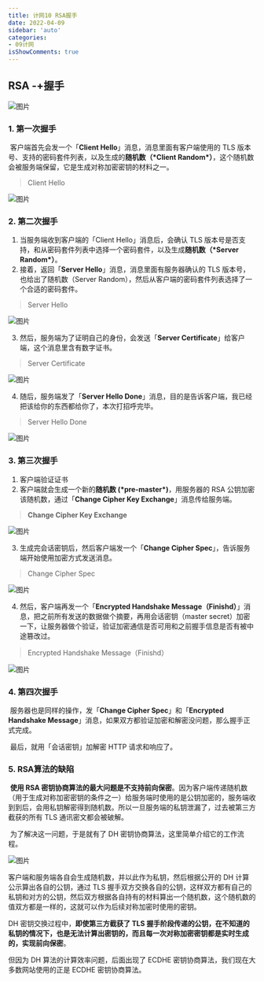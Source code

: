 ```yaml
---
title: 计网10 RSA握手
date: 2022-04-09
sidebar: 'auto'
categories:
- 09计网
isShowComments: true
---
```




## RSA -+握手

![图片](https://cdn.jsdelivr.net/gh/option-star/imgs/202204091325954.png)

### 1. 第一次握手

​	客户端首先会发一个「**Client Hello**」消息，消息里面有客户端使用的 TLS 版本号、支持的密码套件列表，以及生成的**随机数（\*Client Random\*）**，这个随机数会被服务端保留，它是生成对称加密密钥的材料之一。

> Client Hello

![图片](https://cdn.jsdelivr.net/gh/option-star/imgs/202204091325971.png)



### 2. 第二次握手

1. 当服务端收到客户端的「Client Hello」消息后，会确认 TLS 版本号是否支持，和从密码套件列表中选择一个密码套件，以及生成**随机数（\*Server Random\*）**。
2. 接着，返回「**Server Hello**」消息，消息里面有服务器确认的 TLS 版本号，也给出了随机数（Server Random），然后从客户端的密码套件列表选择了一个合适的密码套件。

> Server Hello

![图片](https://cdn.jsdelivr.net/gh/option-star/imgs/202204091325776.png)

3. 然后，服务端为了证明自己的身份，会发送「**Server Certificate**」给客户端，这个消息里含有数字证书。

> Server Certificate

![图片](https://cdn.jsdelivr.net/gh/option-star/imgs/202204091325709.png)

4. 随后，服务端发了「**Server Hello Done**」消息，目的是告诉客户端，我已经把该给你的东西都给你了，本次打招呼完毕。

> Server Hello Done

![图片](https://cdn.jsdelivr.net/gh/option-star/imgs/202204091325730.png)



### 3. 第三次握手

1. 客户端验证证书
2. 客户端就会生成一个新的**随机数 (\*pre-master\*)**，用服务器的 RSA 公钥加密该随机数，通过「**Change Cipher Key Exchange**」消息传给服务端。

> **Change Cipher Key Exchange**

![图片](https://gitee.com/ljcdzh/my_pic/raw/master/img/202203171329451.png)

3. 生成完会话密钥后，然后客户端发一个「**Change Cipher Spec**」，告诉服务端开始使用加密方式发送消息。

> Change Cipher Spec

![图片](https://cdn.jsdelivr.net/gh/option-star/imgs/202204091325224.png)

4. 然后，客户端再发一个「**Encrypted Handshake Message（Finishd）**」消息，把之前所有发送的数据做个摘要，再用会话密钥（master secret）加密一下，让服务器做个验证，验证加密通信是否可用和之前握手信息是否有被中途篡改过。

> Encrypted Handshake Message（Finishd）

![图片](https://cdn.jsdelivr.net/gh/option-star/imgs/202204091325590.png)







### 4. 第四次握手

​	服务器也是同样的操作，发「**Change Cipher Spec**」和「**Encrypted Handshake Message**」消息，如果双方都验证加密和解密没问题，那么握手正式完成。

​	最后，就用「会话密钥」加解密 HTTP 请求和响应了。

### 5. RSA算法的缺陷

​	**使用 RSA 密钥协商算法的最大问题是不支持前向保密**。因为客户端传递随机数（用于生成对称加密密钥的条件之一）给服务端时使用的是公钥加密的，服务端收到到后，会用私钥解密得到随机数。所以一旦服务端的私钥泄漏了，过去被第三方截获的所有 TLS 通讯密文都会被破解。

​	为了解决这一问题，于是就有了 DH 密钥协商算法，这里简单介绍它的工作流程。

![图片](https://cdn.jsdelivr.net/gh/option-star/imgs/202204091325143.png)

客户端和服务端各自会生成随机数，并以此作为私钥，然后根据公开的 DH 计算公示算出各自的公钥，通过 TLS 握手双方交换各自的公钥，这样双方都有自己的私钥和对方的公钥，然后双方根据各自持有的材料算出一个随机数，这个随机数的值双方都是一样的，这就可以作为后续对称加密时使用的密钥。

DH 密钥交换过程中，**即使第三方截获了 TLS 握手阶段传递的公钥，在不知道的私钥的情况下，也是无法计算出密钥的，而且每一次对称加密密钥都是实时生成的，实现前向保密**。

但因为 DH 算法的计算效率问题，后面出现了 ECDHE 密钥协商算法，我们现在大多数网站使用的正是 ECDHE 密钥协商算法。
